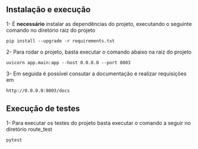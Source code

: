 ## Instalação e execução

1- É **necessário** instalar as dependências do projeto, executando o seguinte comando no diretório raiz do projeto

    pip install --upgrade -r requirements.txt

2- Para rodar o projeto, basta executar o comando abaixo na raiz do projeto

    uvicorn app.main:app --host 0.0.0.0 --port 8003

3- Em seguida é possível consutar a documentação e realizar requisições em

    http://0.0.0.0:8003/docs

## Execução de testes

1- Para executar os testes do projeto basta executar o comando a seguir no diretório route_test

    pytest